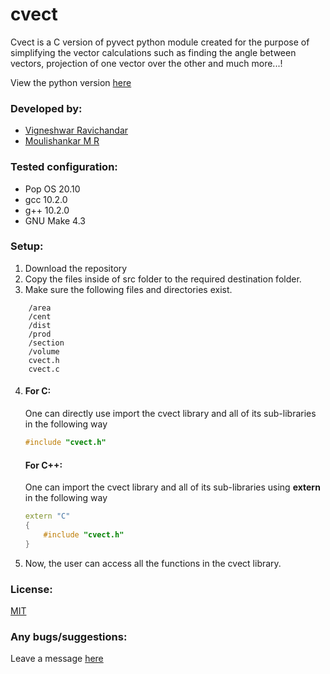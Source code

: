 # cvect

Cvect is a C version of pyvect python module created for the purpose of simplifying the vector calculations such as finding the angle between vectors, projection of one vector over the other and much more...!

View the python version [here](https://github.com/ToastCoder/pyvect/)

### Developed by: 
* [Vigneshwar Ravichandar](https://github.com/ToastCoder/) 
* [Moulishankar M R](https://github.com/Moulishankar10) 

### Tested configuration:
* Pop OS 20.10 
* gcc 10.2.0 
* g++ 10.2.0
* GNU Make 4.3 

### Setup: 
1. Download the repository
2. Copy the files inside of src folder to the required destination folder.
3. Make sure the following files and directories exist.
```
    /area
    /cent
    /dist
    /prod
    /section
    /volume
    cvect.h
    cvect.c
``` 
4. #### For C: 
    One can directly use import the cvect library and all of its sub-libraries in the following way 
    ```c
    #include "cvect.h"
    ``` 
   #### For C++:
   One can import the cvect library and all of its sub-libraries using **extern** in the following way 
   ```cpp
   extern "C"
   {
       #include "cvect.h"
   } 
5. Now, the user can access all the functions in the cvect library.

### License:
[MIT](https://choosealicense.com/licenses/mit/)

### Any bugs/suggestions:
Leave a message [here](https://t.me/ToastCoder)
